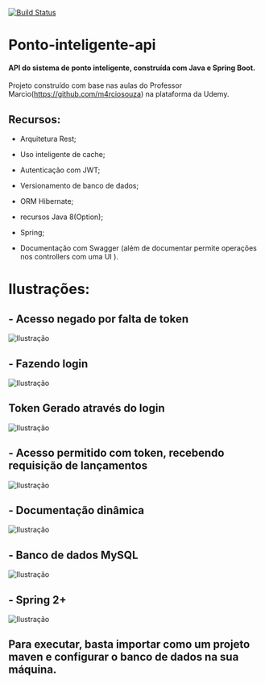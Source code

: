 [![Build Status](https://travis-ci.org/Lipe16/Ponto-inteligente-api.svg?branch=master)](https://travis-ci.org/Lipe16/Ponto-inteligente-api)

# Ponto-inteligente-api
#### API do sistema de ponto inteligente, construída com Java e Spring Boot.

Projeto construído com base nas aulas do Professor Marcio(https://github.com/m4rciosouza) na plataforma da Udemy.


## Recursos:

- Arquitetura Rest;

- Uso inteligente de cache;

- Autenticação com JWT;

- Versionamento de banco de dados;

- ORM Hibernate;

- recursos Java 8(Option);

- Spring;

- Documentação com Swagger (além de documentar permite operações nos controllers com uma UI ).



# Ilustrações:



## - Acesso negado por falta de token
![Ilustração](https://image.ibb.co/nQyRs8/acesso_Negado.png)




## - Fazendo login
![Ilustração](https://image.ibb.co/dgxms8/login.png)




## Token Gerado através do login 
![Ilustração](https://image.ibb.co/hLG1QT/token.png)




## - Acesso permitido com token, recebendo requisição de lançamentos
![Ilustração](https://image.ibb.co/cPuczo/acesso_Permitido_Com_Token.png)




## - Documentação dinâmica
![Ilustração](https://image.ibb.co/n3Sms8/Documentacao_Dinamica.png)




## - Banco de dados MySQL
![Ilustração](https://image.ibb.co/hCnms8/mysql.png)




## - Spring 2+
![Ilustração](https://image.ibb.co/cTqjeo/Spring.png)




## Para executar, basta importar como um projeto maven e configurar o banco de dados na sua máquina.





